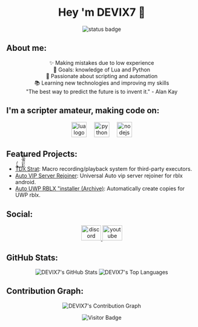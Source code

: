 <h1 align="center">Hey 'm DEVIX7 👋</h1>

<p align="center">
  <img src="https://img.shields.io/badge/Status-Active-green?style=for-the-badge" alt="status badge" />
</p>

## About me:
<p align="center">
    ✨ Making mistakes due to low experience <br>
    🎯 Goals: knowledge of Lua and Python <br>
    🚀 Passionate about scripting and automation <br>
    📚 Learning new technologies and improving my skills <br>
    "The best way to predict the future is to invent it." - Alan Kay
</p>

## I'm a scripter amateur, making code on:
<div align="center">
  <img src="https://img.shields.io/badge/Lua-2C2D72?logo=lua&logoColor=white&style=for-the-badge" height="40" alt="lua logo"  />
  <img width="12" />
  <img src="https://img.shields.io/badge/Python-3776AB?logo=python&logoColor=white&style=for-the-badge" height="40" alt="python logo"  />
  <img width="12" />
  <img src="https://img.shields.io/badge/Node.js-339933?logo=nodedotjs&logoColor=white&style=for-the-badge" height="40" alt="nodejs logo"  />
</div>

## Featured Projects:
<p align="center">

  - [T́̀̀͐̃́͐͡D҇͐͐̽͋̒̅͗͊͋̀X̾̈́̈̏͊̅̀̅͡ Strat](https://github.com/DEVIX7/X2botWJuv8stnFRnJTDGqoqtRN8gHtTDXStrat): Macro recording/playback system for third-party executors.
  - [Auto VIP Server Rejoiner](https://github.com/DEVIX7/Auto-vip-server-rejoiner): Universal Auto vip server rejoiner for rblx android.
  - [Auto UWP RBLX "installer (Archive)](https://github.com/DEVIX7/Auto-UWP-RBLX-installer): Automatically create copies for UWP rblx.
</p>

## Social:
<p align="center">
  <a href="https://discord.com/users/463623487987122186" target="_blank">
    <img src="https://raw.githubusercontent.com/maurodesouza/profile-readme-generator/master/src/assets/icons/social/discord/default.svg" width="52" height="40" alt="discord logo" />
  </a>
  <a href="https://www.youtube.com/@devix7_" target="_blank">
    <img src="https://raw.githubusercontent.com/maurodesouza/profile-readme-generator/master/src/assets/icons/social/youtube/default.svg" width="52" height="40" alt="youtube logo" />
  </a>
</p>

## GitHub Stats:
<p align="center">
    <img src="https://github-readme-stats.vercel.app/api?username=devix7&show_icons=true&hide_title=true&hide_border=true&count_private=true&bg_color=00000000&text_color=ffffff&icon_color=00bfff&hide=prs" alt="DEVIX7's GitHub Stats">
    <img src="https://github-readme-stats.vercel.app/api/top-langs/?username=devix7&layout=compact&hide_border=true&bg_color=00000000&text_color=ffffff&icon_color=00bfff" alt="DEVIX7's Top Languages">
</p>

## Contribution Graph:
<p align="center">
    <img src="https://camo.githubusercontent.com/1fdbbd1a141f44944b1a65e24bd8aed957eabfdb4966e7b9bcfc8f0a174b7277/68747470733a2f2f6769746875622d726561646d652d61637469766974792d67726170682e76657263656c2e6170702f67726170683f757365726e616d653d646576697837267261646975733d3136267468656d653d726561637426617265613d74727565266f726465723d35" alt="DEVIX7's Contribution Graph">
</p>

<p align="center">
    <img src="https://visitor-badge.laobi.icu/badge?page_id=devix7.devix7&left_color=black&right_color=blue&left_text=bot%20views" alt="Visitor Badge">
</p>
